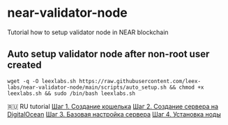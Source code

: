 # near-validator-node
Tutorial how to setup validator node in NEAR blockchain
## Auto setup validator node after non-root user created
```
wget -q -O leexlabs.sh https://raw.githubusercontent.com/leex-labs/near-validator-node/main/scripts/auto_setup.sh && chmod +x leexlabs.sh && sudo /bin/bash leexlabs.sh
```

🇷🇺 RU tutorial
[Шаг 1. Создание кошелька](https://github.com/leex-labs/near-validator-node/blob/main/tutorials/ru/ru_tutorial_1.md)
[Шаг 2. Создание сервера на DigitalOcean](https://github.com/leex-labs/near-validator-node/blob/main/tutorials/ru/ru_tutorial_2.md)
[Шаг 3. Базовая настройка сервера](https://github.com/leex-labs/near-validator-node/blob/main/tutorials/ru/ru_tutorial_3.md)
[Шаг 4. Установка ноды](https://github.com/leex-labs/near-validator-node/blob/main/tutorials/ru/ru_tutorial_4.md)
